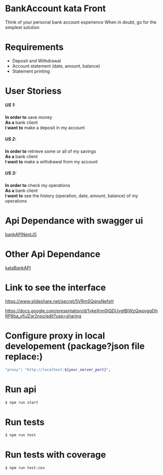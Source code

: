 # BankAccount kata Front
Think of your personal bank account experience When in doubt, go for the simplest solution

# Requirements
- Deposit and Withdrawal
- Account statement (date, amount, balance)
- Statement printing
 
# User Storiess
##### US 1:
**In order to** save money  
**As a** bank client  
**I want to** make a deposit in my account  
 
##### US 2: 
**In order to** retrieve some or all of my savings  
**As a** bank client  
**I want to** make a withdrawal from my account  
 
##### US 3: 
**In order to** check my operations  
**As a** bank client  
**I want to** see the history (operation, date, amount, balance)  of my operations  


# Api Dependance with swagger ui
[bankAPINestJS](https://github.com/fabricedano/bankAPINestJS)

# Other Api Dependance
[kataBankAPI](https://github.com/fabricedano/kataBankAPI)


# Link to see the interface
https://www.slideshare.net/secret/5VRmSQqnsNefsH

https://docs.google.com/presentation/d/1ykeXnn0tQDUygtBIWzQwovgqDhRP6ba_yfiJZgr2nso/edit?usp=sharing


# Configure proxy in local developement (package?json file replace:) 

```sh
"proxy": "http://localhost:${your_server_port}",
```

# Run api
```sh
$ npm run start
```

# Run tests
```sh
$ npm run test  
```

# Run tests with coverage
```sh
$ npm run test:cov 
